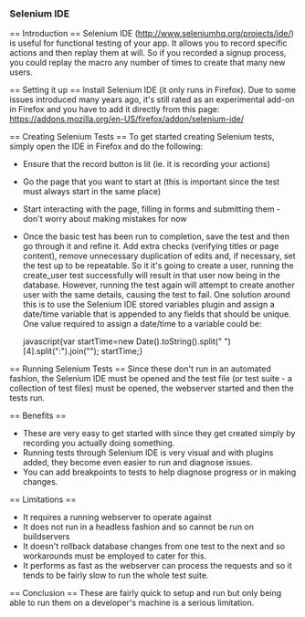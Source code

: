 ### Selenium IDE

== Introduction ==
Selenium IDE (http://www.seleniumhq.org/projects/ide/) is useful for functional testing of your app. It allows you to record
specific actions and then replay them at will. So if you recorded a signup process, you could replay the macro any number of times
to create that many new users.

== Setting it up ==
Install Selenium IDE (it only runs in Firefox). Due to some issues introduced many years ago, it's still rated as an experimental
add-on in Firefox and you have to add it directly from this page:
https://addons.mozilla.org/en-US/firefox/addon/selenium-ide/

== Creating Selenium Tests ==
To get started creating Selenium tests, simply open the IDE in Firefox and do the following:
- Ensure that the record button is lit (ie. it is recording your actions)
- Go the page that you want to start at (this is important since the test must always start in the same place)
- Start interacting with the page, filling in forms and submitting them - don't worry about making mistakes for now
- Once the basic test has been run to completion, save the test and then go through it and refine it. Add extra checks (verifying titles or page content), remove unnecessary duplication of edits and, if necessary, set the test up to be repeatable. So it it's going to create a user, running the create_user test successfully will result in that user now being in the database. However, running the test again will attempt to create another user with the same details, causing the test to fail. One solution around this is to use the Selenium IDE stored variables plugin and assign a date/time variable that is appended to any fields that should be unique. One value required to assign a date/time to a variable could be:

    javascript{var startTime=new Date().toString().split(&quot; &quot;)[4].split(&quot;:&quot;).join(&quot;&quot;); startTime;}

== Running Selenium Tests ==
Since these don't run in an automated fashion, the Selenium IDE must be opened and the test file (or test suite - a collection of test files) must be opened, the webserver started and then the tests run.

== Benefits ==
* These are very easy to get started with since they get created simply by recording you actually doing something.
* Running tests through Selenium IDE is very visual and with plugins added, they become even easier to run and diagnose issues.
* You can add breakpoints to tests to help diagnose progress or in making changes.

== Limitations ==
* It requires a running webserver to operate against
* It does not run in a headless fashion and so cannot be run on buildservers
* It doesn't rollback database changes from one test to the next and so workarounds must be employed to cater for this.
* It performs as fast as the webserver can process the requests and so it tends to be fairly slow to run the whole test suite.

== Conclusion ==
These are fairly quick to setup and run but only being able to run them on a developer's machine is a serious limitation.
